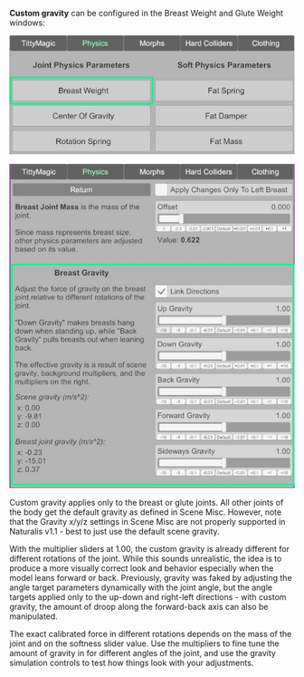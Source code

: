 **Custom gravity** can be configured in the Breast Weight and Glute Weight windows:

![1_1_custom_gravity_ui_1.jpg](/assets/screens/naturalis/1_1_custom_gravity_ui_1.jpg)

![1_1_custom_gravity_ui_2.jpg](/assets/screens/naturalis/1_1_custom_gravity_ui_2.jpg)

Custom gravity applies only to the breast or glute joints. All other joints of the body get the default gravity as defined in Scene Misc. However, note that the Gravity x/y/z settings in Scene Misc are not properly supported in Naturalis v1.1 - best to just use the default scene gravity.

With the multiplier sliders at 1.00, the custom gravity is already different for different rotations of the joint. While this sounds unrealistic, the idea is to produce a more visually correct look and behavior especially when the model leans forward or back. Previously, gravity was faked by adjusting the angle target parameters dynamically with the joint angle, but the angle targets applied only to the up-down and right-left directions - with custom gravity, the amount of droop along the forward-back axis can also be manipulated.

The exact calibrated force in different rotations depends on the mass of the joint and on the softness slider value. Use the multipliers to fine tune the amount of gravity in for different angles of the joint, and use the gravity simulation controls to test how things look with your adjustments.
